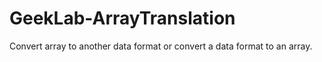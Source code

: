 # GeekLab-ArrayTranslation
Convert array to another data format or convert a data format to an array.
